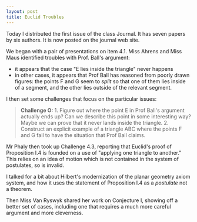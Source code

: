 ```yaml
---
layout: post
title: Euclid Troubles
---
```


Today I distributed the first issue of the class Journal. It has seven papers by
six authors. It is now posted on the journal web site.

We began with a pair of presentations on item 4.1. Miss Ahrens and Miss Maus
identified troubles with Prof. Ball's argument:

  - it appears that the case "E lies inside the triangle" never happens
  - in other cases, it appears that Prof Ball has reasoned from poorly drawn
  figures: the points F and G seem to _split_ so that one of them lies
  inside of a segment, and the other lies outside of the relevant segment.

I then set some challenges that focus on the particular issues:

  > **Challenge O:**
    1. Figure out where the point E in Prof Ball's argument actually ends up?
    Can we describe this point in some interesting way? Maybe we can prove that
    it never lands inside the triangle.
    2. Construct an explicit example of a triangle ABC where the points F and G
    fail to have the situation that Prof Ball claims.

Mr Phaly then took up Challenge 4.3, reporting that Euclid's proof of Proposition
I.4 is founded on a use of "applying one triangle to another." This relies on an
idea of motion which is not contained in the system of postulates, so is invalid.

I talked for a bit about Hilbert's modernization of the planar geometry axiom system,
and how it uses the statement of Proposition I.4 as a _postulate_ not a theorem.

Then Miss Van Ryswyk shared her work on Conjecture I, showing off a better set of
cases, including one that requires a much more careful argument and more cleverness.
